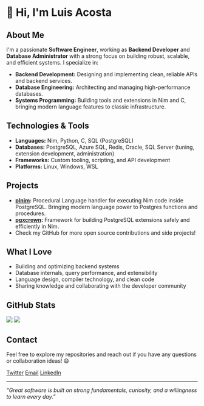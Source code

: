 # 👋 Hi, I'm Luis Acosta

## About Me

I'm a passionate **Software Engineer**, working as **Backend Developer** and **Database Administrator** with a strong focus on building robust, scalable, and efficient systems. I specialize in:

- **Backend Development:** Designing and implementing clean, reliable APIs and backend services.
- **Database Engineering:** Architecting and managing high-performance databases.
- **Systems Programming:** Building tools and extensions in Nim and C, bringing modern language features to classic infrastructure.

## Technologies & Tools

- **Languages:** Nim, Python, C, SQL (PostgreSQL)
- **Databases:** PostgreSQL, Azure SQL, Redis, Oracle, SQL Server (tuning, extension development, administration)
- **Frameworks:** Custom tooling, scripting, and API development
- **Platforms:** Linux, Windows, WSL

## Projects

- **[plnim](https://github.com/luisacosta828/plnim):** Procedural Language handler for executing Nim code inside PostgreSQL. Bringing modern language power to Postgres functions and procedures.
- **[pgxcrown](https://github.com/luisacosta828/pgxcrown):** Framework for building PostgreSQL extensions safely and efficiently in Nim.
- Check my GitHub for more open source contributions and side projects!

## What I Love

- Building and optimizing backend systems
- Database internals, query performance, and extensibility
- Language design, compiler technology, and clean code
- Sharing knowledge and collaborating with the developer community

## GitHub Stats

![](https://github-readme-stats.vercel.app/api?username=luisacosta828&show_icons=true&theme=ambient_gradient&show=reviews,discussions_started,discussions_answered,prs_merged,prs_merged_percentage)
![](https://github-profile-trophy.vercel.app/?username=luisacosta828&row=3&column=3)

## Contact 
Feel free to explore my repositories and reach out if you have any questions or collaboration ideas! 😄

[Twitter](https://x.com/xbyteslean)
[Email](mailto:luisacosta828@gmail.com)
[LinkedIn](https://www.linkedin.com/in/luis-acosta828/)

---

_“Great software is built on strong fundamentals, curiosity, and a willingness to learn every day.”_
